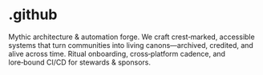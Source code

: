 # .github
Mythic architecture &amp; automation forge. We craft crest‑marked, accessible systems that turn communities into living canons—archived, credited, and alive across time. Ritual onboarding, cross‑platform cadence, and lore‑bound CI/CD for stewards &amp; sponsors.

